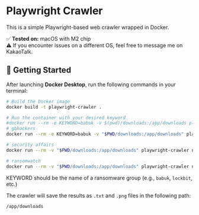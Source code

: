 # Playwright Crawler

This is a simple Playwright-based web crawler wrapped in Docker.

✅ **Tested on:** macOS with M2 chip  
⚠️ If you encounter issues on a different OS, feel free to message me on KakaoTalk.

## 🚀 Getting Started

After launching **Docker Desktop**, run the following commands in your terminal:

```bash
# Build the Docker image
docker build -t playwright-crawler .

# Run the container with your desired keyword
#docker run --rm -e KEYWORD=babuk -v $(pwd)/downloads:/app/downloads playwright-crawler
# gbhackers
docker run --rm -e KEYWORD=babuk -v "$PWD/downloads:/app/downloads" playwright-crawler node crawl_gbhackers.js

# security affairs
docker run --rm -v "$PWD/downloads:/app/downloads" playwright-crawler node crawl_security_affairs.js

# ransomwatch
docker run --rm -v "$PWD/downloads:/app/downloads" playwright-crawler node crawl_ransomewatch.js

```

KEYWORD should be the name of a ransomware group (e.g., `babuk`, `lockbit`, etc.)

The crawler will save the results as `.txt` and `.png` files in the following path:

`/app/downloads`